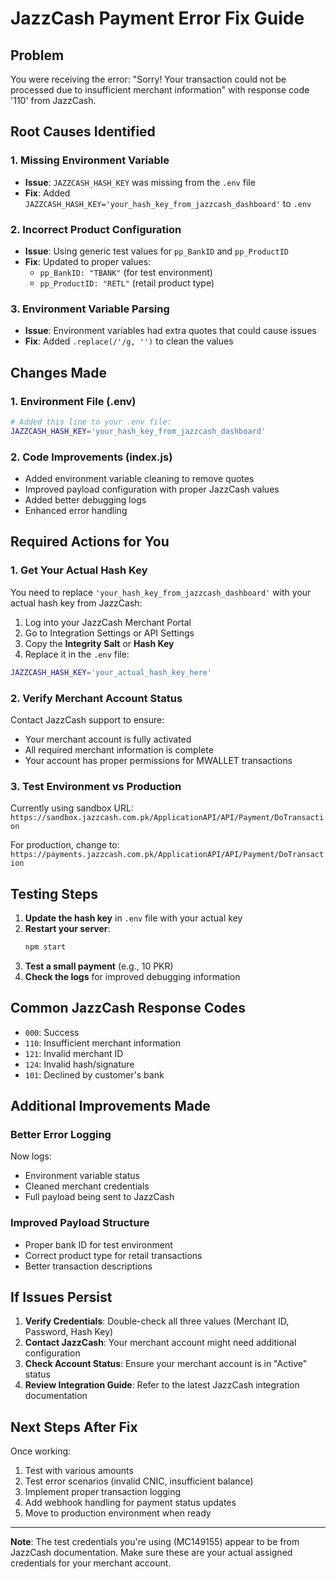 # JazzCash Payment Error Fix Guide

## Problem
You were receiving the error: "Sorry! Your transaction could not be processed due to insufficient merchant information" with response code '110' from JazzCash.

## Root Causes Identified

### 1. Missing Environment Variable
- **Issue**: `JAZZCASH_HASH_KEY` was missing from the `.env` file
- **Fix**: Added `JAZZCASH_HASH_KEY='your_hash_key_from_jazzcash_dashboard'` to `.env`

### 2. Incorrect Product Configuration
- **Issue**: Using generic test values for `pp_BankID` and `pp_ProductID`
- **Fix**: Updated to proper values:
  - `pp_BankID: "TBANK"` (for test environment)
  - `pp_ProductID: "RETL"` (retail product type)

### 3. Environment Variable Parsing
- **Issue**: Environment variables had extra quotes that could cause issues
- **Fix**: Added `.replace(/'/g, '')` to clean the values

## Changes Made

### 1. Environment File (.env)
```bash
# Added this line to your .env file:
JAZZCASH_HASH_KEY='your_hash_key_from_jazzcash_dashboard'
```

### 2. Code Improvements (index.js)
- Added environment variable cleaning to remove quotes
- Improved payload configuration with proper JazzCash values
- Added better debugging logs
- Enhanced error handling

## Required Actions for You

### 1. Get Your Actual Hash Key
You need to replace `'your_hash_key_from_jazzcash_dashboard'` with your actual hash key from JazzCash:

1. Log into your JazzCash Merchant Portal
2. Go to Integration Settings or API Settings
3. Copy the **Integrity Salt** or **Hash Key**
4. Replace it in the `.env` file:

```bash
JAZZCASH_HASH_KEY='your_actual_hash_key_here'
```

### 2. Verify Merchant Account Status
Contact JazzCash support to ensure:
- Your merchant account is fully activated
- All required merchant information is complete
- Your account has proper permissions for MWALLET transactions

### 3. Test Environment vs Production
Currently using sandbox URL: `https://sandbox.jazzcash.com.pk/ApplicationAPI/API/Payment/DoTransaction`

For production, change to: `https://payments.jazzcash.com.pk/ApplicationAPI/API/Payment/DoTransaction`

## Testing Steps

1. **Update the hash key** in `.env` file with your actual key
2. **Restart your server**:
   ```bash
   npm start
   ```
3. **Test a small payment** (e.g., 10 PKR)
4. **Check the logs** for improved debugging information

## Common JazzCash Response Codes

- `000`: Success
- `110`: Insufficient merchant information
- `121`: Invalid merchant ID
- `124`: Invalid hash/signature
- `101`: Declined by customer's bank

## Additional Improvements Made

### Better Error Logging
Now logs:
- Environment variable status
- Cleaned merchant credentials
- Full payload being sent to JazzCash

### Improved Payload Structure
- Proper bank ID for test environment
- Correct product type for retail transactions
- Better transaction descriptions

## If Issues Persist

1. **Verify Credentials**: Double-check all three values (Merchant ID, Password, Hash Key)
2. **Contact JazzCash**: Your merchant account might need additional configuration
3. **Check Account Status**: Ensure your merchant account is in "Active" status
4. **Review Integration Guide**: Refer to the latest JazzCash integration documentation

## Next Steps After Fix

Once working:
1. Test with various amounts
2. Test error scenarios (invalid CNIC, insufficient balance)
3. Implement proper transaction logging
4. Add webhook handling for payment status updates
5. Move to production environment when ready

---

**Note**: The test credentials you're using (MC149155) appear to be from JazzCash documentation. Make sure these are your actual assigned credentials for your merchant account. 